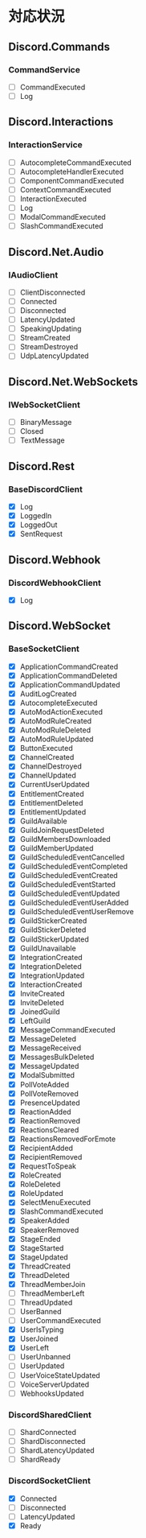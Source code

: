 
# 対応状況
## Discord.Commands
### CommandService
- [ ] CommandExecuted
- [ ] Log

## Discord.Interactions
### InteractionService
- [ ] AutocompleteCommandExecuted
- [ ] AutocompleteHandlerExecuted
- [ ] ComponentCommandExecuted
- [ ] ContextCommandExecuted
- [ ] InteractionExecuted
- [ ] Log
- [ ] ModalCommandExecuted
- [ ] SlashCommandExecuted

## Discord.Net.Audio
### IAudioClient
- [ ] ClientDisconnected
- [ ] Connected
- [ ] Disconnected
- [ ] LatencyUpdated
- [ ] SpeakingUpdating
- [ ] StreamCreated
- [ ] StreamDestroyed
- [ ] UdpLatencyUpdated

## Discord.Net.WebSockets
### IWebSocketClient
- [ ] BinaryMessage
- [ ] Closed
- [ ] TextMessage

## Discord.Rest
### BaseDiscordClient
- [x] Log
- [x] LoggedIn
- [x] LoggedOut
- [x] SentRequest

## Discord.Webhook
### DiscordWebhookClient
- [x] Log

## Discord.WebSocket
### BaseSocketClient
- [x] ApplicationCommandCreated
- [x] ApplicationCommandDeleted
- [x] ApplicationCommandUpdated
- [x] AuditLogCreated
- [x] AutocompleteExecuted
- [x] AutoModActionExecuted
- [x] AutoModRuleCreated
- [x] AutoModRuleDeleted
- [x] AutoModRuleUpdated
- [x] ButtonExecuted
- [x] ChannelCreated
- [x] ChannelDestroyed
- [x] ChannelUpdated
- [x] CurrentUserUpdated
- [x] EntitlementCreated
- [x] EntitlementDeleted
- [x] EntitlementUpdated
- [x] GuildAvailable
- [x] GuildJoinRequestDeleted
- [x] GuildMembersDownloaded
- [x] GuildMemberUpdated
- [x] GuildScheduledEventCancelled
- [x] GuildScheduledEventCompleted
- [x] GuildScheduledEventCreated
- [x] GuildScheduledEventStarted
- [x] GuildScheduledEventUpdated
- [x] GuildScheduledEventUserAdded
- [x] GuildScheduledEventUserRemove
- [x] GuildStickerCreated
- [x] GuildStickerDeleted
- [x] GuildStickerUpdated
- [x] GuildUnavailable
- [x] IntegrationCreated
- [x] IntegrationDeleted
- [x] IntegrationUpdated
- [x] InteractionCreated
- [x] InviteCreated
- [x] InviteDeleted
- [x] JoinedGuild
- [x] LeftGuild
- [x] MessageCommandExecuted
- [x] MessageDeleted
- [x] MessageReceived
- [x] MessagesBulkDeleted
- [x] MessageUpdated
- [x] ModalSubmitted
- [x] PollVoteAdded
- [x] PollVoteRemoved
- [x] PresenceUpdated
- [x] ReactionAdded
- [x] ReactionRemoved
- [x] ReactionsCleared
- [x] ReactionsRemovedForEmote
- [x] RecipientAdded
- [x] RecipientRemoved
- [x] RequestToSpeak
- [x] RoleCreated
- [x] RoleDeleted
- [x] RoleUpdated
- [x] SelectMenuExecuted
- [x] SlashCommandExecuted
- [x] SpeakerAdded
- [x] SpeakerRemoved
- [x] StageEnded
- [x] StageStarted
- [x] StageUpdated
- [x] ThreadCreated
- [x] ThreadDeleted
- [x] ThreadMemberJoin
- [ ] ThreadMemberLeft
- [ ] ThreadUpdated
- [ ] UserBanned
- [ ] UserCommandExecuted
- [x] UserIsTyping
- [x] UserJoined
- [x] UserLeft
- [ ] UserUnbanned
- [ ] UserUpdated
- [ ] UserVoiceStateUpdated
- [ ] VoiceServerUpdated
- [ ] WebhooksUpdated

### DiscordSharedClient
- [ ] ShardConnected
- [ ] ShardDisconnected
- [ ] ShardLatencyUpdated
- [ ] ShardReady

### DiscordSocketClient
- [x] Connected
- [ ] Disconnected
- [ ] LatencyUpdated
- [x] Ready

